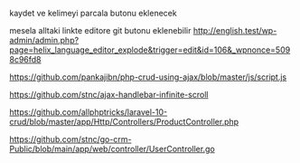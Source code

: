 
kaydet ve kelimeyi parcala butonu eklenecek 



mesela alltaki linkte editore git butonu eklenebilir 
http://english.test/wp-admin/admin.php?page=helix_language_editor_explode&trigger=edit&id=106&_wpnonce=5098c96fd8



https://github.com/pankajibn/php-crud-using-ajax/blob/master/js/script.js

https://github.com/stnc/ajax-handlebar-infinite-scroll




https://github.com/allphptricks/laravel-10-crud/blob/master/app/Http/Controllers/ProductController.php

https://github.com/stnc/go-crm-Public/blob/main/app/web/controller/UserController.go